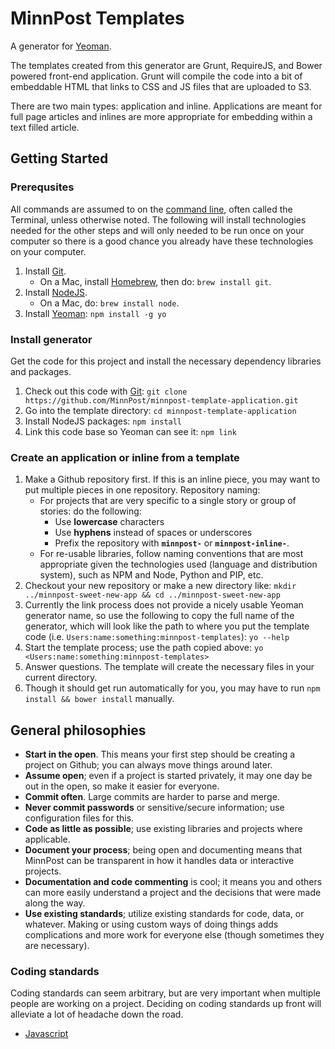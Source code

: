 # MinnPost Templates

A generator for [Yeoman](http://yeoman.io).

The templates created from this generator are Grunt, RequireJS, and Bower powered front-end application.  Grunt will compile the code into a bit of embeddable HTML that links to CSS and JS files that are uploaded to S3.

There are two main types: application and inline.  Applications are meant for full page articles and inlines are more appropriate for embedding within a text filled article.

## Getting Started

### Prerequsites

All commands are assumed to on the [command line](http://en.wikipedia.org/wiki/Command-line_interface), often called the Terminal, unless otherwise noted.  The following will install technologies needed for the other steps and will only needed to be run once on your computer so there is a good chance you already have these technologies on your computer.

1. Install [Git](http://git-scm.com/).
   * On a Mac, install [Homebrew](http://brew.sh/), then do: `brew install git`.
1. Install [NodeJS](http://nodejs.org/).
   * On a Mac, do: `brew install node`.
1. Install [Yeoman](http://yeoman.io/): `npm install -g yo`

### Install generator

Get the code for this project and install the necessary dependency libraries and packages.

1. Check out this code with [Git](http://git-scm.com/): `git clone https://github.com/MinnPost/minnpost-template-application.git`
1. Go into the template directory: `cd minnpost-template-application`
1. Install NodeJS packages: `npm install`
1. Link this code base so Yeoman can see it: `npm link`

### Create an application or inline from a template

1. Make a Github repository first.  If this is an inline piece, you may want to put multiple pieces in one repository.  Repository naming:
    * For projects that are very specific to a single story or group of stories: do the following:
        * Use **lowercase** characters
        * Use **hyphens** instead of spaces or underscores
        * Prefix the repository with **`minnpost-`** or **`minnpost-inline-`**.
    * For re-usable libraries, follow naming conventions that are most appropriate given the technologies used (language and distribution system), such as NPM and Node, Python and PIP, etc.
1. Checkout your new repository or make a new directory like: `mkdir ../minnpost-sweet-new-app && cd ../minnpost-sweet-new-app`
1. Currently the link process does not provide a nicely usable Yeoman generator name, so use the following to copy the full name of the generator, which will look like the path to where you put the template code (i.e. `Users:name:something:minnpost-templates`): `yo --help`
1. Start the template process; use the path copied above: `yo <Users:name:something:minnpost-templates>`
1. Answer questions.  The template will create the necessary files in your current directory.
1. Though it should get run automatically for you, you may have to run `npm install && bower install` manually.

## General philosophies

* **Start in the open**.  This means your first step should be creating a project on Github; you can always move things around later.
* **Assume open**; even if a project is started privately, it may one day be out in the open, so make it easier for everyone.
* **Commit often**.  Large commits are harder to parse and merge.
* **Never commit passwords** or sensitive/secure information; use configuration files for this.
* **Code as little as possible**; use existing libraries and projects where applicable.
* **Document your process**; being open and documenting means that MinnPost can be transparent in how it handles data or interactive projects.
* **Documentation and code commenting** is cool; it means you and others can more easily understand a project and the decisions that were made along the way.
* **Use existing standards**; utilize existing standards for code, data, or whatever.  Making or using custom ways of doing things adds complications and more work for everyone else (though sometimes they are necessary).

### Coding standards

Coding standards can seem arbitrary, but are very important when multiple people are working on a project.  Deciding on coding standards up front will alleviate a lot of headache down the road.

* [Javascript](https://github.com/MinnPost/javascript)
